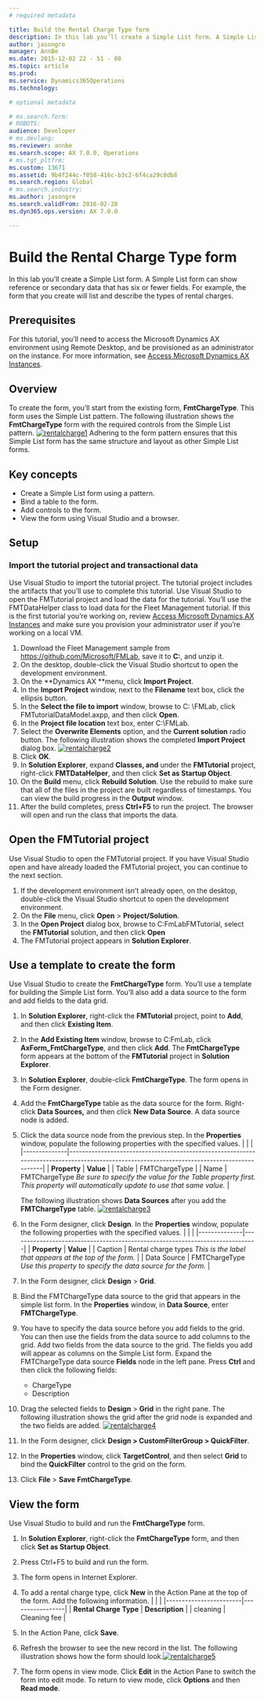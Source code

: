 ```yaml
---
# required metadata

title: Build the Rental Charge Type form
description: In this lab you’ll create a Simple List form. A Simple List form can show reference or secondary data that has six or fewer fields. For example, the form that you create will list and describe the types of rental charges. 
author: jasongre
manager: AnnBe
ms.date: 2015-12-02 22 - 51 - 08
ms.topic: article
ms.prod: 
ms.service: Dynamics365Operations
ms.technology: 

# optional metadata

# ms.search.form: 
# ROBOTS: 
audience: Developer
# ms.devlang: 
ms.reviewer: annbe
ms.search.scope: AX 7.0.0, Operations
# ms.tgt_pltfrm: 
ms.custom: 13671
ms.assetid: 9b4f244c-f058-416c-b3c2-6f4ca29c8db8
ms.search.region: Global
# ms.search.industry: 
ms.author: jasongre
ms.search.validFrom: 2016-02-28
ms.dyn365.ops.version: AX 7.0.0

---
```


# Build the Rental Charge Type form

In this lab you’ll create a Simple List form. A Simple List form can show reference or secondary data that has six or fewer fields. For example, the form that you create will list and describe the types of rental charges. 

Prerequisites
-------------

For this tutorial, you’ll need to access the Microsoft Dynamics AX environment using Remote Desktop, and be provisioned as an administrator on the instance. For more information, see [Access Microsoft Dynamics AX Instances](..\dev-tools\access-instances.md).

## Overview
To create the form, you’ll start from the existing form, **FmtChargeType**. This form uses the Simple List pattern. The following illustration shows the **FmtChargeType** form with the required controls from the Simple List pattern. [![rentalcharge1](./media/rentalcharge1.png)](./media/rentalcharge1.png) Adhering to the form pattern ensures that this Simple List form has the same structure and layout as other Simple List forms.

## Key concepts
-   Create a Simple List form using a pattern.
-   Bind a table to the form.
-   Add controls to the form.
-   View the form using Visual Studio and a browser.

## Setup
### Import the tutorial project and transactional data

Use Visual Studio to import the tutorial project. The tutorial project includes the artifacts that you’ll use to complete this tutorial. Use Visual Studio to open the FMTutorial project and load the data for the tutorial. You’ll use the FMTDataHelper class to load data for the Fleet Management tutorial. If this is the first tutorial you’re working on, review [Access Microsoft Dynamics AX Instances](..\dev-tools\access-instances.md) and make sure you provision your administrator user if you’re working on a local VM.

1.  Download the Fleet Management sample from <https://github.com/Microsoft/FMLab>, save it to **C:**, and unzip it.
2.  On the desktop, double-click the Visual Studio shortcut to open the development environment.
3.  On the **Dynamics AX **menu, click **Import Project**.
4.  In the **Import Project** window, next to the **Filename** text box, click the ellipsis button.
5.  In the **Select the file to import** window, browse to C: \\FMLab, click FMTutorialDataModel.axpp, and then click **Open**.
6.  In the **Project file location** text box, enter C:\\FMLab.
7.  Select the **Overwrite Elements** option, and the **Current solution** radio button. The following illustration shows the completed **Import Project** dialog box. [![rentalcharge2](./media/rentalcharge2.png)](./media/rentalcharge2.png)
8.  Click **OK**.
9.  In **Solution Explorer**, expand **Classes, and** under the **FMTutorial** project, right-click **FMTDataHelper**, and then click **Set as Startup Object**.
10. On the **Build** menu, click **Rebuild Solution**. Use the rebuild to make sure that all of the files in the project are built regardless of timestamps. You can view the build progress in the **Output** window.
11. After the build completes, press **Ctrl+F5** to run the project. The browser will open and run the class that imports the data.

## Open the FMTutorial project
Use Visual Studio to open the FMTutorial project. If you have Visual Studio open and have already loaded the FMTutorial project, you can continue to the next section.

1.  If the development environment isn’t already open, on the desktop, double-click the Visual Studio shortcut to open the development environment.
2.  On the **File** menu, click **Open** &gt; **Project/Solution**.
3.  In the **Open Project** dialog box, browse to C:FmLabFMTutorial, select the **FMTutorial** solution, and then click **Open**
4.  The FMTutorial project appears in **Solution Explorer**.

## Use a template to create the form
Use Visual Studio to create the **FmtChargeType** form. You’ll use a template for building the Simple List form. You’ll also add a data source to the form and add fields to the data grid.

1.  In **Solution Explorer**, right-click the **FMTutorial** project, point to **Add**, and then click **Existing Item**.
2.  In the **Add Existing Item** window, browse to C:FmLab, click **AxForm\_FmtChargeType**, and then click **Add**. The **FmtChargeType** form appears at the bottom of the **FMTutorial** project in **Solution Explorer**.
3.  In **Solution Explorer**, double-click **FmtChargeType**. The form opens in the Form designer.
4.  Add the **FmtChargeType** table as the data source for the form. Right-click **Data Sources,** and then click **New Data Source**. A data source node is added.
5.  Click the data source node from the previous step. In the **Properties** window, populate the following properties with the specified values.
    |              |                                                                                                                                            |
    |--------------|--------------------------------------------------------------------------------------------------------------------------------------------|
    | **Property** | **Value**                                                                                                                                  |
    | Table        | FMTChargeType                                                                                                                              |
    | Name         | FMTChargeType *Be sure to specify the value for the Table property first. This property will automatically update to use that same value.* |

    The following illustration shows **Data Sources** after you add the **FMTChargeType** table. [![rentalcharge3](./media/rentalcharge3.png)](./media/rentalcharge3.png)
6.  In the Form designer, click **Design**. In the **Properties** window, populate the following properties with the specified values.
    |              |                                                                              |
    |--------------|------------------------------------------------------------------------------|
    | **Property** | **Value**                                                                    |
    | Caption      | Rental charge types *This is the label that appears at the top of the form.* |
    | Data Source  | FMTChargeType *Use this property to specify the data source for the form.*   |

7.  In the Form designer, click **Design** &gt; **Grid**.
8.  Bind the FMTChargeType data source to the grid that appears in the simple list form. In the **Properties** window, in **Data Source**, enter **FMTChargeType**.
9.  You have to specify the data source before you add fields to the grid. You can then use the fields from the data source to add columns to the grid. Add two fields from the data source to the grid. The fields you add will appear as columns on the Simple List form. Expand the FMTChargeType data source **Fields** node in the left pane. Press **Ctrl** and then click the following fields:
    -   ChargeType
    -   Description

10. Drag the selected fields to **Design** &gt; **Grid** in the right pane. The following illustration shows the grid after the grid node is expanded and the two fields are added. [![rentalcharge4](./media/rentalcharge4.png)](./media/rentalcharge4.png)
11. In the Form designer, click **Design &gt; CustomFilterGroup &gt; QuickFilter**.
12. In the **Properties** window, click **TargetControl**, and then select **Grid** to bind the **QuickFilter** control to the grid on the form.
13. Click **File** &gt; **Save** **FmtChargeType**.

## View the form
Use Visual Studio to build and run the **FmtChargeType** form.

1.  In **Solution Explorer**, right-click the **FmtChargeType** form, and then click **Set as Startup Object**.
2.  Press Ctrl+F5 to build and run the form.
3.  The form opens in Internet Explorer.
4.  To add a rental charge type, click **New** in the Action Pane at the top of the form. Add the following information.
    |                        |                 |
    |------------------------|-----------------|
    | **Rental Charge Type** | **Description** |
    | cleaning               | Cleaning fee    |

5.  In the Action Pane, click **Save**.
6.  Refresh the browser to see the new record in the list. The following illustration shows how the form should look.[![rentalcharge5](./media/rentalcharge5.png)](./media/rentalcharge5.png)
7.  The form opens in view mode. Click **Edit** in the Action Pane to switch the form into edit mode. To return to view mode, click **Options** and then **Read mode**.


